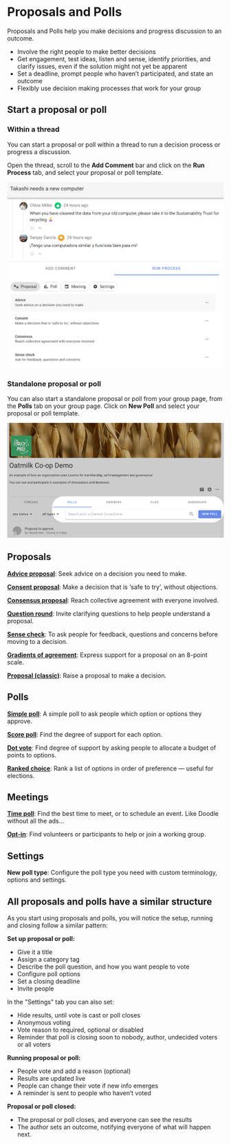 # Proposals and Polls

Proposals and Polls help you make decisions and progress discussion to an outcome.

- Involve the right people to make better decisions 
- Get engagement, test ideas, listen and sense, identify priorities, and clarify issues, even if the solution might not yet be apparent 
- Set a deadline, prompt people who haven’t participated, and state an outcome
- Flexibly use decision making processes that work for your group

## Start a proposal or poll

### Within a thread

You can start a proposal or poll within a thread to run a decision process or progress a discussion. 

Open the thread, scroll to the **Add Comment** bar and click on the **Run Process** tab, and select your proposal or poll template.

![](process_run.png)

### Standalone proposal or poll

You can also start a standalone proposal or poll from your group page, from the **Polls** tab on your group page. Click on **New Poll** and select your proposal or poll template.

![](standalone_poll.png)

## Proposals

**[Advice proposal](https://help.loomio.com/en/user_manual/polls/proposals/index.html#advice-proposal)**: Seek advice on a decision you need to make.

**[Consent proposal](https://help.loomio.com/en/user_manual/polls/proposals/index.html#consent-proposal)**: Make a decision that is ‘safe to try’, without objections.

**[Consensus proposal](https://help.loomio.com/en/user_manual/polls/proposals/index.html#consensus-proposal)**: Reach collective agreement with everyone involved.

**[Question round](https://help.loomio.com/en/user_manual/polls/proposals/index.html#question-round)**: Invite clarifying questions to help people understand a proposal.

**[Sense check](https://help.loomio.com/en/user_manual/polls/proposals/index.html#sense-check)**: To ask people for feedback, questions and concerns before moving to a decision.

**[Gradients of agreement](https://help.loomio.com/en/user_manual/polls/proposals/index.html#gradients-of-agreement)**: Express support for a proposal on an 8-point scale.

**[Proposal (classic)](https://help.loomio.com/en/user_manual/polls/proposals/index.html#proposal-classic)**: Raise a proposal to make a decision.

## Polls

**[Simple poll](https://help.loomio.com/en/user_manual/polls/proposal_types/index.html#simple-poll)**: A simple poll to ask people which option or options they approve.

**[Score poll](https://help.loomio.com/en/user_manual/polls/proposal_types/index.html#score-poll)**: Find the degree of support for each option.

**[Dot vote](https://help.loomio.com/en/user_manual/polls/proposal_types/index.html#dot-vote)**: Find degree of support by asking people to allocate a budget of points to options. 

**[Ranked choice](https://help.loomio.com/en/user_manual/polls/proposal_types/index.html#ranked-choice)**: Rank a list of options in order of preference — useful for elections.

## Meetings

**[Time poll](https://help.loomio.com/en/user_manual/polls/meeting_polls/index.html#time-poll)**: Find the best time to meet, or to schedule an event. Like Doodle without all the ads…  

**[Opt-in](https://help.loomio.com/en/user_manual/polls/meeting_polls/index.html#opt-in)**: Find volunteers or participants to help or join a working group.

## Settings

**New poll type**: Configure the poll type you need with custom terminology, options and settings.

## All proposals and polls have a similar structure

As you start using proposals and polls, you will notice the setup, running and closing follow a similar pattern:

**Set up proposal or poll:**
- Give it a title
- Assign a category tag
- Describe the poll question, and how you want people to vote
- Configure poll options
- Set a closing deadline 
- Invite people

In the "Settings" tab you can also set:
- Hide results, until vote is cast or poll closes
- Anonymous voting
- Vote reason to required, optional or disabled
- Reminder that poll is closing soon to nobody, author, undecided voters or all voters

**Running proposal or poll:**
- People vote and add a reason (optional) 
- Results are updated live
- People can change their vote if new info emerges
- A reminder is sent to people who haven’t voted 

**Proposal or poll closed:**
- The proposal or poll closes, and everyone can see the results
- The author sets an outcome, notifying everyone of what will happen next.
